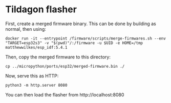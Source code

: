 # Tildagon flasher

First, create a merged firmware binary. This can be done by building as normal, then using:

    docker run -it --entrypoint /firmware/scripts/merge-firmwares.sh --env "TARGET=esp32s3" -v "$(pwd)"/:/firmware -u $UID -e HOME=/tmp matthewwilkes/esp_idf:5.4.1

Then, copy the merged firmware to this directory:

    cp ../micropython/ports/esp32/merged-firmware.bin ./

Now, serve this as HTTP:

    python3 -m http.server 8080

You can then load the flasher from http://localhost:8080

